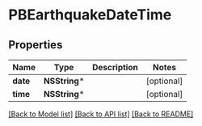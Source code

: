# PBEarthquakeDateTime

## Properties
Name | Type | Description | Notes
------------ | ------------- | ------------- | -------------
**date** | **NSString*** |  | [optional] 
**time** | **NSString*** |  | [optional] 

[[Back to Model list]](../README.md#documentation-for-models) [[Back to API list]](../README.md#documentation-for-api-endpoints) [[Back to README]](../README.md)


